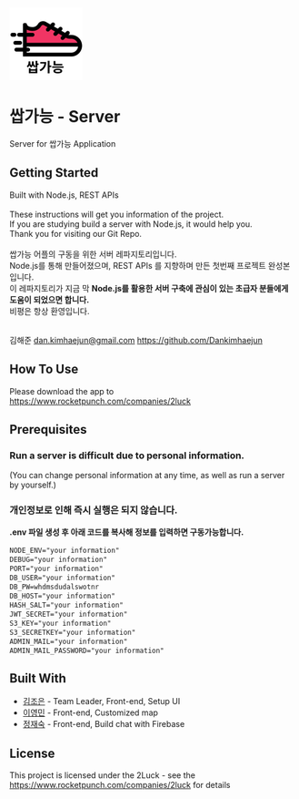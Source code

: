 <a href="https://www.rocketpunch.com/companies/2luck" target="_blank"><img src="/asset/logo.png" width="128"></a>

# 쌉가능 - Server

Server for 쌉가능 Application

## Getting Started

Built with Node.js, REST APIs<br>
<br>
These instructions will get you information of the project.<br>
If you are studying build a server with Node.js, it would help you.<br>
Thank you for visiting our Git Repo.<br>
<br>
쌉가능 어플의 구동을 위한 서버 레파지토리입니다.<br>
Node.js를 통해 만들어졌으며, REST APIs 를 지향하며 만든 첫번째 프로젝트 완성본입니다.<br>
이 레파지토리가 지금 막 **Node.js를 활용한 서버 구축에 관심이 있는 초급자 분들에게 도움이 되었으면 합니다.**<br>
비평은 항상 환영입니다.<br>
<br>

김해준
<dan.kimhaejun@gmail.com>
<https://github.com/Dankimhaejun>

## How To Use

Please download the app to <https://www.rocketpunch.com/companies/2luck>

## Prerequisites

### Run a server is difficult due to personal information.<br>

(You can change personal information at any time, as well as run a server by yourself.)<br>

### 개인정보로 인해 즉시 실행은 되지 않습니다.<br>

**.env 파일 생성 후 아래 코드를 복사해 정보를 입력하면 구동가능합니다.**<br>

```
NODE_ENV="your information"
DEBUG="your information"
PORT="your information"
DB_USER="your information"
DB_PW=whdmsdudalswotnr
DB_HOST="your information"
HASH_SALT="your information"
JWT_SECRET="your information"
S3_KEY="your information"
S3_SECRETKEY="your information"
ADMIN_MAIL="your information"
ADMIN_MAIL_PASSWORD="your information"
```

## Built With

- [김조은](https://github.com/kimgood29) - Team Leader, Front-end, Setup UI
- [이영민](https://github.com/Dev-miniyoung) - Front-end, Customized map
- [정재숙](https://github.com/DOMO9293) - Front-end, Build chat with Firebase

## License

This project is licensed under the 2Luck - see the <https://www.rocketpunch.com/companies/2luck> for details

<!-- ### Installing

A step by step series of examples that tell you how to get a development env running

Say what the step will be

```
Give the example
```

And repeat

```
until finished
```

End with an example of getting some data out of the system or using it for a little demo

## Running the tests

Explain how to run the automated tests for this system

### Break down into end to end tests

Explain what these tests test and why

```
Give an example
```

### And coding style tests

Explain what these tests test and why

```
Give an example
```

## Deployment

Add additional notes about how to deploy this on a live system -->

<!--
## Contributing

Please read [CONTRIBUTING.md](https://gist.github.com/PurpleBooth/b24679402957c63ec426) for details on our code of conduct, and the process for submitting pull requests to us.

## Versioning

We use [SemVer](http://semver.org/) for versioning. For the versions available, see the [tags on this repository](https://github.com/your/project/tags).

## Authors

- **Billie Thompson** - _Initial work_ - [PurpleBooth](https://github.com/PurpleBooth)

See also the list of [contributors](https://github.com/your/project/contributors) who participated in this project.


## Acknowledgments

- Hat tip to anyone whose code was used
- Inspiration
- etc -->
